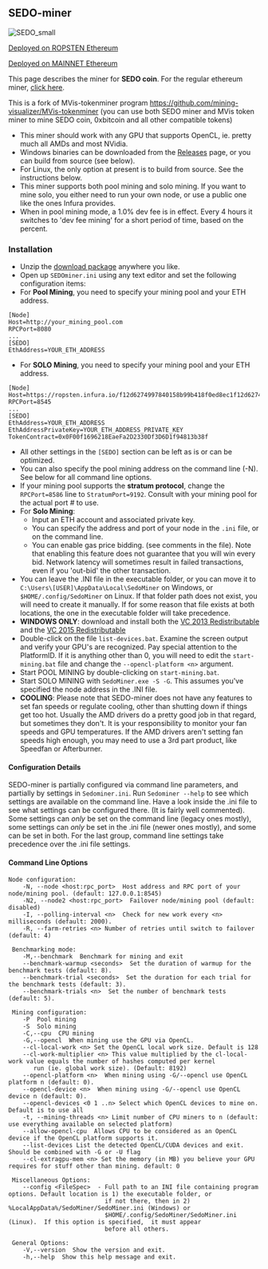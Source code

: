 ## SEDO-miner

![SEDO_small](http://sedocoin.org/wp-content/uploads/2018/10/logo_blue_240.png)

[Deployed on ROPSTEN Ethereum](https://ropsten.etherscan.io/address/0x3c3f4afc4ae44a5486dfd5cdc1712fada97fbea4)

[Deployed on MAINNET Ethereum](https://etherscan.io/address/0x0f00f1696218eaefa2d2330df3d6d1f94813b38f)

This page describes the miner for **SEDO coin**.  For the regular ethereum miner, [click here](https://github.com/mining-visualizer/MVis-ethminer).

This is a fork of MVis-tokenminer program https://github.com/mining-visualizer/MVis-tokenminer (you can use both SEDO miner and MVis token miner to mine SEDO coin, 0xbitcoin and all other compatible tokens)

* This miner should work with any GPU that supports OpenCL, ie. pretty much all AMDs and most NVidia.
* Windows binaries can be downloaded from the  [Releases]() page, or you can build from source (see below).
* For Linux, the only option at present is to build from source.  See the instructions below.  
* This miner supports both pool mining and solo mining. If you want to mine solo, you either need to run your own node, or use a public one like the ones Infura provides.
* When in pool mining mode, a 1.0% dev fee is in effect. Every 4 hours it switches to 'dev fee mining' for a short period of time, based on the percent.


### Installation

* Unzip the [download package]() anywhere you like.  
* Open up `SEDOminer.ini` using any text editor and set the following configuration items:
* For **Pool Mining**, you need to specify your mining pool and your ETH address. 

```
[Node]
Host=http://your_mining_pool.com   
RPCPort=8080
...
[SEDO]
EthAddress=YOUR_ETH_ADDRESS
```

* For **SOLO Mining**, you need to specify your mining pool and your ETH address. 
```
[Node]
Host=https://ropsten.infura.io/f12d6274997840158b99b418f0ed8ec1f12d6274997840158b99b418f0ed8ec1 
RPCPort=8545
...
[SEDO]
EthAddress=YOUR_ETH_ADDRESS
EthAddressPrivateKey=YOUR_ETH_ADDRESS_PRIVATE_KEY
TokenContract=0x0F00f1696218EaeFa2D2330Df3D6D1f94813b38f 
```
* All other settings in the `[SEDO]` section can be left as is or can be optimized.
* You can also specify the pool mining address on the command line (-N).  See below for all command line options.
* If your mining pool supports the **stratum protocol**, change the `RPCPort=8586` line to `StratumPort=9192`.  Consult with your mining pool for the actual port # to use.
* For **Solo Mining**:
    * Input an ETH account and associated private key. 
    * You can specify the address and port of your node in the `.ini` file, or on the command line.
    * You can enable gas price bidding.  (see comments in the file).  Note that enabling this feature does not guarantee that you will win every bid.  Network latency will sometimes result in failed transactions, even if you 'out-bid' the other transaction.
* You can leave the .INI file in the executable folder,  or you can move it to `C:\Users\[USER]\AppData\Local\SedoMiner` on Windows, or `$HOME/.config/SedoMiner` on Linux.  If that folder path does not exist, you will need to create it manually. If for some reason that file exists at both locations, the one in the executable folder will take precedence. 
* **WINDOWS ONLY**: download and install both the [VC 2013 Redistributable](https://www.microsoft.com/en-ca/download/details.aspx?id=40784) and the [VC 2015 Redistributable](https://www.microsoft.com/en-ca/download/details.aspx?id=48145)
* Double-click on the file `list-devices.bat`.  Examine the screen output and verify your GPU's are recognized.  Pay special attention to the PlatformID.  If it is anything other than 0, you will need to edit the `start-mining.bat` file and change the `--opencl-platform <n>` argument.
* Start POOL MINING by double-clicking on `start-mining.bat`.
* Start SOLO MINING with `SedoMiner.exe -S -G`.  This assumes you've specified the node address in the .INI file.
* **COOLING**: Please note that SEDO-miner does not have any features to set fan speeds or regulate cooling, other than shutting down if things get too hot.  Usually the AMD drivers do a pretty good job in that regard, but sometimes they don't.  It is your responsibility to monitor your fan speeds and GPU temperatures. If the AMD drivers aren't setting fan speeds high enough, you may need to use a 3rd part product,  like Speedfan or Afterburner.

#### Configuration Details ####

SEDO-miner is partially configured via command line parameters, and partially by settings in `Sedominer.ini`.  Run `Sedominer --help` to see which settings are available on the command line.  Have a look inside the .ini file to see what settings can be configured there. (It is fairly well commented).  Some settings can *only* be set on the command line (legacy ones mostly), some settings can *only* be set in the .ini file (newer ones mostly), and some can be set in both.  For the last group, command line settings take precedence over the .ini file settings.

#### Command Line Options ####

```
Node configuration:
    -N, --node <host:rpc_port>  Host address and RPC port of your node/mining pool. (default: 127.0.0.1:8545)
    -N2, --node2 <host:rpc_port>  Failover node/mining pool (default: disabled)
    -I, --polling-interval <n>  Check for new work every <n> milliseconds (default: 2000). 
    -R, --farm-retries <n> Number of retries until switch to failover (default: 4)

 Benchmarking mode:
    -M,--benchmark  Benchmark for mining and exit
    --benchmark-warmup <seconds>  Set the duration of warmup for the benchmark tests (default: 8).
    --benchmark-trial <seconds>  Set the duration for each trial for the benchmark tests (default: 3).
    --benchmark-trials <n>  Set the number of benchmark tests (default: 5).

 Mining configuration:
    -P  Pool mining
    -S  Solo mining
    -C,--cpu  CPU mining
    -G,--opencl  When mining use the GPU via OpenCL.
    --cl-local-work <n> Set the OpenCL local work size. Default is 128
    --cl-work-multiplier <n> This value multiplied by the cl-local-work value equals the number of hashes computed per kernel 
       run (ie. global work size). (Default: 8192)
    --opencl-platform <n>  When mining using -G/--opencl use OpenCL platform n (default: 0).
    --opencl-device <n>  When mining using -G/--opencl use OpenCL device n (default: 0).
    --opencl-devices <0 1 ..n> Select which OpenCL devices to mine on. Default is to use all
    -t, --mining-threads <n> Limit number of CPU miners to n (default: use everything available on selected platform)
    --allow-opencl-cpu  Allows CPU to be considered as an OpenCL device if the OpenCL platform supports it.
    --list-devices List the detected OpenCL/CUDA devices and exit. Should be combined with -G or -U flag
    --cl-extragpu-mem <n> Set the memory (in MB) you believe your GPU requires for stuff other than mining. default: 0

 Miscellaneous Options:
    --config <FileSpec>  - Full path to an INI file containing program options. Default location is 1) the executable folder, or 
                           if not there, then in 2) %LocalAppData%/SedoMiner/SedoMiner.ini (Windows) or 
                           $HOME/.config/SedoMiner/SedoMiner.ini (Linux).  If this option is specified,  it must appear 
                           before all others.

 General Options:
    -V,--version  Show the version and exit.
    -h,--help  Show this help message and exit.
```
